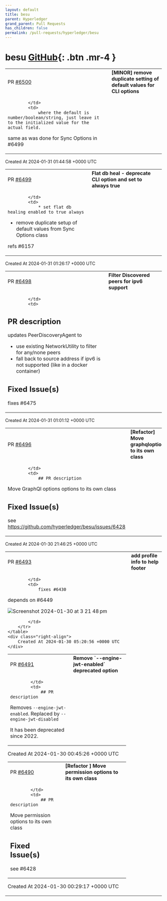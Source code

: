 ```yaml
---
layout: default
title: besu
parent: Hyperledger
grand_parent: Pull Requests
has_children: false
permalink: /pull-requests/hyperledger/besu
---
```


# besu <span class="fs-3 right-align">[GitHub](https://github.com/hyperledger/besu){: .btn .mr-4 }</span>


<div>
    <table>
        <tr>
            <td>
                PR <a href="https://github.com/hyperledger/besu/pull/6500" class=".btn">#6500</a>
            </td>
            <td>
                <b>
                    [MINOR] remove duplicate setting of default values for CLI options
                </b>
            </td>
        </tr>
        <tr>
            <td>
                
            </td>
            <td>
                where the default is number/boolean/string, just leave it to the initialized value for the actual field.

same as was done for Sync Options in #6499
            </td>
        </tr>
    </table>
    <div class="right-align">
        Created At 2024-01-31 01:44:58 +0000 UTC
    </div>
</div>

<div>
    <table>
        <tr>
            <td>
                PR <a href="https://github.com/hyperledger/besu/pull/6499" class=".btn">#6499</a>
            </td>
            <td>
                <b>
                    Flat db heal - deprecate CLI option and set to always true
                </b>
            </td>
        </tr>
        <tr>
            <td>
                
            </td>
            <td>
                * set flat db healing enabled to true always
* remove duplicate setup of default values from Sync Options class

refs #6157
            </td>
        </tr>
    </table>
    <div class="right-align">
        Created At 2024-01-31 01:26:17 +0000 UTC
    </div>
</div>

<div>
    <table>
        <tr>
            <td>
                PR <a href="https://github.com/hyperledger/besu/pull/6498" class=".btn">#6498</a>
            </td>
            <td>
                <b>
                    Filter Discovered peers for ipv6 support
                </b>
            </td>
        </tr>
        <tr>
            <td>
                
            </td>
            <td>
                
<!-- Thanks for sending a pull request! Please check out our contribution guidelines: -->
<!-- https://github.com/hyperledger/besu/blob/main/CONTRIBUTING.md -->

## PR description
updates PeerDiscoveryAgent to 
* use existing NetworkUtility to filter for any/none peers
* fall back to source address if ipv6 is not supported (like in a docker container)

## Fixed Issue(s)
<!-- Please link to fixed issue(s) here using format: fixes #<issue number> -->
<!-- Example: "fixes #2" -->
fixes #6475 
            </td>
        </tr>
    </table>
    <div class="right-align">
        Created At 2024-01-31 01:01:12 +0000 UTC
    </div>
</div>

<div>
    <table>
        <tr>
            <td>
                PR <a href="https://github.com/hyperledger/besu/pull/6496" class=".btn">#6496</a>
            </td>
            <td>
                <b>
                    [Refactor] Move graphqloptions to its own class
                </b>
            </td>
        </tr>
        <tr>
            <td>
                
            </td>
            <td>
                ## PR description
Move GraphQl options options to its own class

## Fixed Issue(s)
see https://github.com/hyperledger/besu/issues/6428
            </td>
        </tr>
    </table>
    <div class="right-align">
        Created At 2024-01-30 21:46:25 +0000 UTC
    </div>
</div>

<div>
    <table>
        <tr>
            <td>
                PR <a href="https://github.com/hyperledger/besu/pull/6493" class=".btn">#6493</a>
            </td>
            <td>
                <b>
                    add profile info to help footer
                </b>
            </td>
        </tr>
        <tr>
            <td>
                
            </td>
            <td>
                fixes #6430 

depends on #6449

![Screenshot 2024-01-30 at 3 21 48 pm](https://github.com/hyperledger/besu/assets/2627919/81aef27d-340e-4bb4-8207-20788071812d)

            </td>
        </tr>
    </table>
    <div class="right-align">
        Created At 2024-01-30 05:20:56 +0000 UTC
    </div>
</div>

<div>
    <table>
        <tr>
            <td>
                PR <a href="https://github.com/hyperledger/besu/pull/6491" class=".btn">#6491</a>
            </td>
            <td>
                <b>
                    Remove `--engine-jwt-enabled` deprecated option
                </b>
            </td>
        </tr>
        <tr>
            <td>
                
            </td>
            <td>
                ## PR description
Removes `--engine-jwt-enabled`. Replaced by `--engine-jwt-disabled`

It has been deprecated since 2022. 
            </td>
        </tr>
    </table>
    <div class="right-align">
        Created At 2024-01-30 00:45:26 +0000 UTC
    </div>
</div>

<div>
    <table>
        <tr>
            <td>
                PR <a href="https://github.com/hyperledger/besu/pull/6490" class=".btn">#6490</a>
            </td>
            <td>
                <b>
                    [Refactor ] Move permission options to its own class
                </b>
            </td>
        </tr>
        <tr>
            <td>
                
            </td>
            <td>
                ## PR description
Move permission options to its own class

## Fixed Issue(s)
see #6428
            </td>
        </tr>
    </table>
    <div class="right-align">
        Created At 2024-01-30 00:29:17 +0000 UTC
    </div>
</div>

